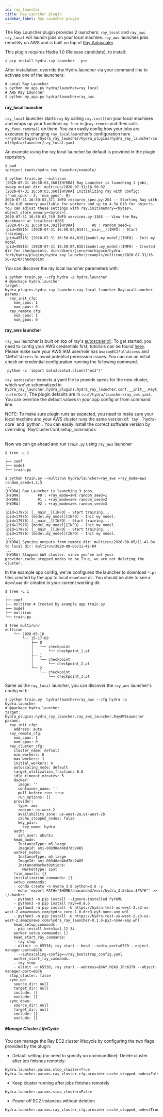 ```yaml
---
id: ray_launcher
title: Ray Launcher plugin
sidebar_label: Ray Launcher plugin
---
```

<!-- Add PyPI links etc -->

The Ray Launcher plugin provides 2 launchers: `ray_local` and `ray_aws`. `ray_local` will launch jobs on your local machine. `ray_aws` launches jobs remotely on AWS and is built on top of [Ray Autoscaler](https://docs.ray.io/en/latest/autoscaling.html).


This plugin requires Hydra 1.0 (Release candidate), to install:
```commandline
$ pip install hydra-ray-launcher --pre
```

After installation, override the Hydra launcher via your command line to activate one of the launchers:

```commandline
# Local Ray Launcher
$ python my_app.py hydra/launcher=ray_local
# AWS Ray Launcher
$ python my_app.py hydra/launcher=ray_aws
```

#### ray_local launcher

`ray_local` launcher starts `ray` by calling `ray.init()`on your local machines and wraps up your functions `my_func` in `@ray.remote` and then calls
`my_func.remote()` on them. You can easily config how your jobs are executed by changing `ray_local` launcher's configuration here <!-- Replace the path with link once it is available on hydra master --> 
 `~/hydra/plugins/hydra_ray_launcher/hydra_plugins/hydra_ray_launcher/conf/hydra/launcher/ray_local.yaml`
 
<!-- Add example link once it is available on hydra master -->
An example using the ray local launcher by default is provided in the plugin repository.

```commandline
$ pwd
<project_root>/hydra_ray_launcher/example/

$ python train.py --multirun
[2020-07-31 16:50:03,360][HYDRA] Ray Launcher is launching 1 jobs, sweep output dir: multirun/2020-07-31/16-50-02
[2020-07-31 16:50:03,360][HYDRA] Initializing ray with config: {'num_cpus': 2, 'num_gpus': 0}
2020-07-31 16:50:03,371 INFO resource_spec.py:204 -- Starting Ray with 8.64 GiB memory available for workers and up to 4.34 GiB for objects. You can adjust these settings with ray.init(memory=<bytes>, object_store_memory=<bytes>).
2020-07-31 16:50:03,749 INFO services.py:1168 -- View the Ray dashboard at localhost:8265
[2020-07-31 16:50:04,302][HYDRA]        #0 : random_seed=1
(pid=45515) [2020-07-31 16:50:04,614][__main__][INFO] - Start training...
(pid=45515) [2020-07-31 16:50:04,615][model.my_model][INFO] - Init my model
(pid=45515) [2020-07-31 16:50:04,615][model.my_model][INFO] - Created dir for checkpoints. dir=/Users/jieru/workspace/hydra-fork/hydra/plugins/hydra_ray_launcher/example/multirun/2020-07-31/16-50-02/0/checkpoint
```
You can discover the ray local launcher parameters with:

```commandline
$ python train.py --cfg hydra -p hydra.launcher
# @package hydra.launcher
target: hydra_plugins.hydra_ray_launcher.ray_local_launcher.RayLocalLauncher
params:
  ray_init_cfg:
    num_cpus: 1
    num_gpus: 0
  ray_remote_cfg:
    num_cpus: 1
    num_gpus: 0
```
 
#### ray_aws launcher

`ray_aws` launcher is built on top of ray's [autoscaler cli](https://docs.ray.io/en/latest/autoscaling.html). To get started, you need to 
config your AWS credentials first, tutorials can be found [here](https://docs.aws.amazon.com/cli/latest/userguide/cli-configure-files.html).
Please make sure your AWS IAM user/role has `AmazonEC2FullAccess` and `IAMFullAccess` to avoid potential permission issues.
You can run an initial check on credential configuration running the following command.
```commandline
 python -c 'import boto3;boto3.client("ec2")'
```


`ray autoscaler` expects a yaml file to provide specs for the new cluster, which we've schematized in `hydra_ray_launcher.hydra_plugins.hydra_ray_launcher.conf.__init__.RayClusterConf`, 
The plugin defaults are in `conf/hydra/launcher/ray_aws.yaml`. You can override the default values in your app config or from command line.


<div class="alert alert--info" role="alert">
NOTE: To make sure plugin runs as expected, you need to make sure your local machine and your AWS cluster runs the same version of: `ray`, `hydra-core` and `python`. You can 
easily install the correct software version by overriding `RayClusterConf.setup_commands`
</div><br/>

Now we can go ahead and run `train.py` using `ray_aws` launcher

```commandline
$ tree -L 1
.
├── conf
├── model
└── train.py

$ python train.py --multirun hydra/launcher=ray_aws +ray_mode=aws random_seed=1,2,3 
...
[HYDRA] Ray Launcher is launching 3 jobs, 
[HYDRA]        #0 : +ray_mode=aws random_seed=1
[HYDRA]        #1 : +ray_mode=aws random_seed=2
[HYDRA]        #2 : +ray_mode=aws random_seed=3
...
(pid=17975) [__main__][INFO] - Start training...
(pid=17975) [model.my_model][INFO] - Init my model.
(pid=17976) [__main__][INFO] - Start training...
(pid=17976) [model.my_model][INFO] - Init my model.
(pid=17976) [__main__][INFO] - Start training...
(pid=17976) [model.my_model][INFO] - Init my model. 
.....
[HYDRA] Syncing outputs from remote dir: multirun/2020-08-05/11-41-04 to local dir: multirun/2020-08-05/11-41-04
...
[HYDRA] Stopped AWS cluster. since you've set your provider.cache_stopped_nodes to be True, we are not deleting the cluster.
```

In the example app config, we've configured the launcher to download ``*.pt`` files created by the app to local ``download`` dir. You should be able to see a ``download`` dir created in your current working dir.

```commandline
$ tree -L 1
.
├── conf
├── multirun # Created by example app train.py
├── model
├── multirun
└── train.py

$ tree multirun/
multirun
    └── 2020-05-18
        └── 15-17-08
            ├── 0
            │   └── checkpoint
            │       └── checkpoint_1.pt
            ├── 1
            │   └── checkpoint
            │       └── checkpoint_2.pt
            └── 2
                └── checkpoint
                    └── checkpoint_3.pt
```

Same as the `ray_local` launcher, you can discover the `ray_aws` launcher's config with:

```commandline
$ python train.py  hydra/launcher=ray_aws --cfg hydra -p hydra.launcher
# @package hydra.launcher
target: hydra_plugins.hydra_ray_launcher.ray_aws_launcher.RayAWSLauncher
params:
  ray_init_cfg:
    address: auto
  ray_remote_cfg:
    num_cpus: 1
    num_gpus: 0
  ray_cluster_cfg:
    cluster_name: default
    min_workers: 0
    max_workers: 1
    initial_workers: 0
    autoscaling_mode: default
    target_utilization_fraction: 0.8
    idle_timeout_minutes: 5
    docker:
      image: ''
      container_name: ''
      pull_before_run: true
      run_options: []
    provider:
      type: aws
      region: us-west-2
      availability_zone: us-west-2a,us-west-2b
      cache_stopped_nodes: false
      key_pair:
        key_name: hydra
    auth:
      ssh_user: ubuntu
    head_node:
      InstanceType: m5.large
      ImageId: ami-008d8ed4bd7dc2485
    worker_nodes:
      InstanceType: m5.large
      ImageId: ami-008d8ed4bd7dc2485
      InstanceMarketOptions:
        MarketType: spot
    file_mounts: {}
    initialization_commands: []
    setup_commands:
    - conda create -n hydra_3.8 python=3.8 -y
    - echo 'export PATH="$HOME/anaconda3/envs/hydra_3.8/bin:$PATH"' >> ~/.bashrc
    - python3 -m pip install --ignore-installed PyYAML
    - python3 -m pip install ray>=0.8.6
    - python3 -m pip install -U https://hydra-test-us-west-2.s3-us-west-2.amazonaws.com/hydra_core-1.0.0rc3-py3-none-any.whl
    - python3 -m pip install -U https://hydra-test-us-west-2.s3-us-west-2.amazonaws.com/hydra_ray_launcher-0.1.0-py3-none-any.whl
    head_setup_commands:
    - pip install boto3==1.12.34
    worker_setup_commands: []
    head_start_ray_commands:
    - ray stop
    - ulimit -n 65536; ray start --head --redis-port=6379 --object-manager-port=8076
      --autoscaling-config=~/ray_bootstrap_config.yaml
    worker_start_ray_commands:
    - ray stop
    - ulimit -n 65536; ray start --address=$RAY_HEAD_IP:6379 --object-manager-port=8076
  stop_cluster: false
  sync_up:
    source_dir: null
    target_dir: null
    include: []
    exclude: []
  sync_down:
    source_dir: null
    target_dir: null
    include: []
    exclude: []
```


##### Manage Cluster LifeCycle
You can manage the Ray EC2 cluster lifecycle by configuring the two flags provided by the plugin:

- Default setting (no need to specify on commandline): Delete cluster after job finishes remotely:
```commandline
hydra.launcher.params.stop_cluster=True
hydra.launcher.params.ray_cluster_cfg.provider.cache_stopped_nodes=False
```

- Keep cluster running after jobs finishes remotely
```commandline
hydra.launcher.params.stop_cluster=False
```

- Power off EC2 instances without deletion
```commandline
hydra.launcher.params.ray_cluster_cfg.provider.cache_stopped_nodes=True
```

